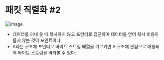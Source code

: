 # 패킷 직렬화 \#2

![image](https://user-images.githubusercontent.com/68372094/163938655-1765c988-4b18-4cc6-97e2-ee62a280dfc0.png)

* 데이터를 꺼내 쓸 때 복사하지 않고 포인터로 접근하여 데이터를 얻어 복사 비용이 들지 않는 것이 포인트이다.
* A라는 구조체 포인터로 바이트 스트림 배열을 가르키면 A 구조체 관점으로 매핑되어 바이트 스트림을 바라볼 수 있다.


